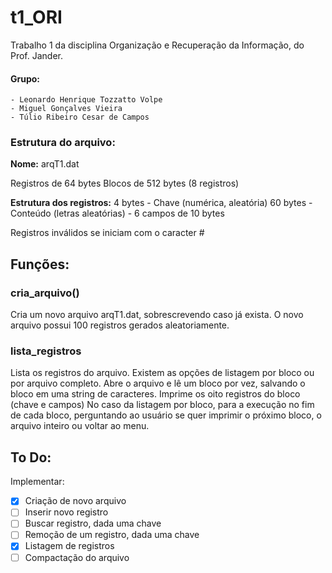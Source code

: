 # t1_ORI
Trabalho 1 da disciplina Organização e Recuperação da Informação, do Prof. Jander.

#### **Grupo:**
    - Leonardo Henrique Tozzatto Volpe
    - Miguel Gonçalves Vieira
    - Túlio Ribeiro Cesar de Campos


### Estrutura do arquivo:

**Nome:** arqT1.dat

Registros de 64 bytes
Blocos de 512 bytes (8 registros)

**Estrutura dos registros:**
4 bytes - Chave (numérica, aleatória)
60 bytes - Conteúdo (letras aleatórias)
         - 6 campos de 10 bytes

Registros inválidos se iniciam com o caracter #

## Funções:

### cria_arquivo()
Cria um novo arquivo arqT1.dat, sobrescrevendo caso já exista. O novo arquivo possui 100 registros gerados aleatoriamente.

### lista_registros
Lista os registros do arquivo. Existem as opções de listagem por bloco ou por arquivo completo.
Abre o arquivo e lê um bloco por vez, salvando o bloco em uma string de caracteres.
Imprime os oito registros do bloco (chave e campos)
No caso da listagem por bloco, para a execução no fim de cada bloco, perguntando ao usuário se quer imprimir o próximo bloco, o arquivo inteiro ou voltar ao menu.


## To Do:

Implementar:
- [x] Criação de novo arquivo
- [ ] Inserir novo registro
- [ ] Buscar registro, dada uma chave
- [ ] Remoção de um registro, dada uma chave
- [x] Listagem de registros
- [ ] Compactação do arquivo